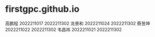 # firstgpc.github.io
高鹏程 2022211017 2022211302
龙景和 2022211024 2022211302
蔡昱坤 2022211022 2022211302
韦昌祎 2022211021 2022211302
